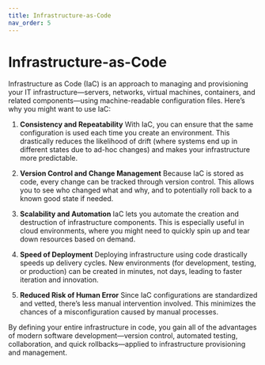 ```yaml
---
title: Infrastructure-as-Code
nav_order: 5
---
```


# Infrastructure-as-Code

Infrastructure as Code (IaC) is an approach to managing and provisioning your IT infrastructure—servers, networks, virtual machines, containers, and related components—using machine-readable configuration files. Here’s why you might want to use IaC:

1. **Consistency and Repeatability**
With IaC, you can ensure that the same configuration is used each time you create an environment. This drastically reduces the likelihood of drift (where systems end up in different states due to ad-hoc changes) and makes your infrastructure more predictable.

2. **Version Control and Change Management**
Because IaC is stored as code, every change can be tracked through version control. This allows you to see who changed what and why, and to potentially roll back to a known good state if needed.

3. **Scalability and Automation**
IaC lets you automate the creation and destruction of infrastructure components. This is especially useful in cloud environments, where you might need to quickly spin up and tear down resources based on demand.

4. **Speed of Deployment**
Deploying infrastructure using code drastically speeds up delivery cycles. New environments (for development, testing, or production) can be created in minutes, not days, leading to faster iteration and innovation.

5. **Reduced Risk of Human Error**
Since IaC configurations are standardized and vetted, there’s less manual intervention involved. This minimizes the chances of a misconfiguration caused by manual processes.

By defining your entire infrastructure in code, you gain all of the advantages of modern software development—version control, automated testing, collaboration, and quick rollbacks—applied to infrastructure provisioning and management.
